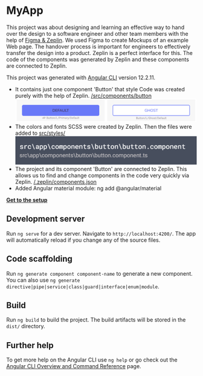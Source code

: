 # MyApp
This project was about designing and learning an effective way to hand
over the design to a software engineer and other team members with the help of [Figma & Zeplin](docs/setup.md).
We used Figma to create Mockups of an example Web page. The handover process is important for
engineers to effectively transfer the design into a product. Zeplin is a perfect interface for this.
The code of the components was generated by Zeplin and these components are connected to Zeplin.

This project was generated with [Angular CLI](https://github.com/angular/angular-cli) version 12.2.11.  
- It contains just one component 'Button' that style Code was created purely with the help of Zeplin. [/src/components/button](src/app/components/button) 
![img_1.png](docs/files/img_1.png)
- The colors and fonts SCSS were created by Zeplin. Then the files were added to [src/styles/](src/styles)
![img_2.png](docs/files/img_2.png)
- The project and its component 'Button' are connected to Zeplin. This allows us to find and change components in the code very quickly via Zeplin. [/.zeplin/components.json](.zeplin/components.json)
- Added Angular material module: ng add @angular/material


**[Get to the setup](docs/setup.md)**

## Development server

Run `ng serve` for a dev server. Navigate to `http://localhost:4200/`. The app will automatically reload if you change any of the source files.

## Code scaffolding

Run `ng generate component component-name` to generate a new component. You can also use `ng generate directive|pipe|service|class|guard|interface|enum|module`.

## Build

Run `ng build` to build the project. The build artifacts will be stored in the `dist/` directory.

## Further help

To get more help on the Angular CLI use `ng help` or go check out the [Angular CLI Overview and Command Reference](https://angular.io/cli) page.

